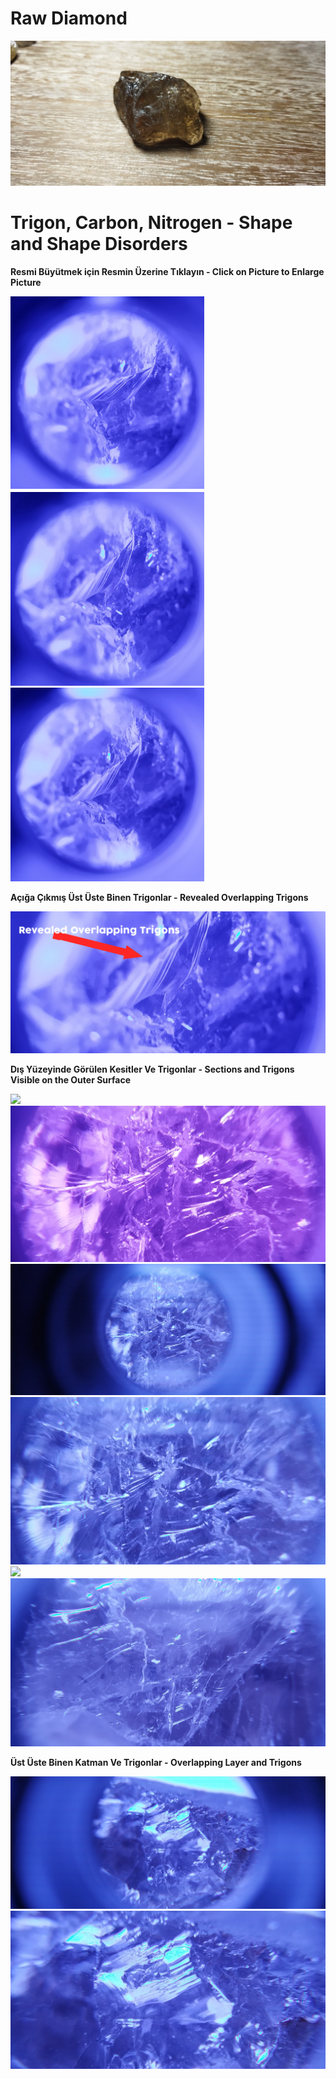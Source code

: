 <h1>Raw Diamond</h1>

<img src="https://raw.githubusercontent.com/meforce/raw-diamond/main/images/IMG_20220707_122604-1.jpg"/>

<h1>Trigon, Carbon, Nitrogen - Shape and Shape Disorders</h1>

<b>Resmi Büyütmek için Resmin Üzerine Tıklayın - Click on Picture to Enlarge Picture</b>

<img src="https://raw.githubusercontent.com/meforce/raw-diamond/main/images/IMG_20220716_121102-2.jpg" width="310" height="310"/><img src="https://raw.githubusercontent.com/meforce/raw-diamond/main/images/IMG_20220716_121113-2.jpg" width="310" height="310"/><img src="https://raw.githubusercontent.com/meforce/raw-diamond/main/images/IMG_20220716_121133-2.jpg" width="310" height="310"/>

<b>Açığa Çıkmış Üst Üste Binen Trigonlar - Revealed Overlapping Trigons</b>

<img src="https://raw.githubusercontent.com/meforce/raw-diamond/main/images/IMG_20220716_1211133-2.jpg"/>

<b>Dış Yüzeyinde Görülen Kesitler Ve Trigonlar - Sections and Trigons Visible on the Outer Surface</b>

<img src="https://raw.githubusercontent.com/meforce/raw-diamond/main/images/b2/IMG_20220716_121454.jpg"/>
<img src="https://raw.githubusercontent.com/meforce/raw-diamond/main/images/b2/IMG_20220716_121454-2.jpg"/>
<img src="https://raw.githubusercontent.com/meforce/raw-diamond/main/images/b2/IMG_20220716_121611.jpg"/>
<img src="https://raw.githubusercontent.com/meforce/raw-diamond/main/images/b2/IMG_20220716_121611-2.jpg"/>
<img src="https://raw.githubusercontent.com/meforce/raw-diamond/main/images/b2/IMG_20220716_121621.jpg"/>
<img src="https://raw.githubusercontent.com/meforce/raw-diamond/main/images/b2/IMG_20220716_121621-2.jpg"/>

<b>Üst Üste Binen Katman Ve Trigonlar - Overlapping Layer and Trigons</b>

<img src="https://raw.githubusercontent.com/meforce/raw-diamond/main/images/b3/IMG_20220716_121648.jpg"/>
<img src="https://raw.githubusercontent.com/meforce/raw-diamond/main/images/b3/IMG_20220716_121648-2.jpg"/>
